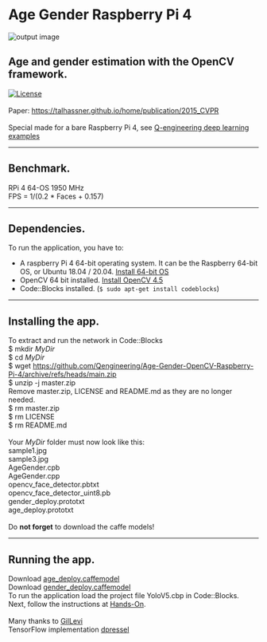 # Age Gender Raspberry Pi 4
![output image]( https://qengineering.eu/images/AgeGender4.jpg )
## Age and gender estimation with the OpenCV framework. <br/>
[![License](https://img.shields.io/badge/License-BSD%203--Clause-blue.svg)](https://opensource.org/licenses/BSD-3-Clause)<br/><br/>
Paper: https://talhassner.github.io/home/publication/2015_CVPR<br/><br/>
Special made for a bare Raspberry Pi 4, see [Q-engineering deep learning examples](https://qengineering.eu/deep-learning-examples-on-raspberry-32-64-os.html)

------------

## Benchmark.
RPi 4 64-OS 1950 MHz <br/>
FPS = 1/(0.2 * Faces + 0.157)

------------

## Dependencies.
To run the application, you have to:
- A raspberry Pi 4 64-bit operating system. It can be the Raspberry 64-bit OS, or Ubuntu 18.04 / 20.04. [Install 64-bit OS](https://qengineering.eu/install-raspberry-64-os.html) <br/>
- OpenCV 64 bit installed. [Install OpenCV 4.5](https://qengineering.eu/install-opencv-4.5-on-raspberry-64-os.html) <br/>
- Code::Blocks installed. (```$ sudo apt-get install codeblocks```)

------------

## Installing the app.
To extract and run the network in Code::Blocks <br/>
$ mkdir *MyDir* <br/>
$ cd *MyDir* <br/>
$ wget https://github.com/Qengineering/Age-Gender-OpenCV-Raspberry-Pi-4/archive/refs/heads/main.zip <br/>
$ unzip -j master.zip <br/>
Remove master.zip, LICENSE and README.md as they are no longer needed. <br/> 
$ rm master.zip <br/>
$ rm LICENSE <br/>
$ rm README.md <br/> <br/>
Your *MyDir* folder must now look like this: <br/> 
sample1.jpg <br/>
sample3.jpg <br/>
AgeGender.cpb <br/>
AgeGender.cpp <br/>
opencv_face_detector.pbtxt <br/>
opencv_face_detector_uint8.pb <br/>
gender_deploy.prototxt <br/>
age_deploy.prototxt <br/><br/>
Do **not forget** to download the caffe models!

------------

## Running the app.
Download [age_deploy.caffemodel](https://drive.google.com/file/d/1pNDFo7WBcf4fo5DefGEbM01TJP8_z5H5/view?usp=sharing) <br/>
Download [gender_deploy.caffemodel](https://drive.google.com/file/d/1X8_2hTEUGculDA9gt_pIyTV31CNew8_b/view?usp=sharing) <br/>
To run the application load the project file YoloV5.cbp in Code::Blocks.<br/> 
Next, follow the instructions at [Hands-On](https://qengineering.eu/deep-learning-examples-on-raspberry-32-64-os.html#HandsOn).<br/><br/>
Many thanks to [GilLevi](https://github.com/GilLevi/AgeGenderDeepLearning) <br/>
TensorFlow implementation [dpressel](https://github.com/dpressel/rude-carnie)


